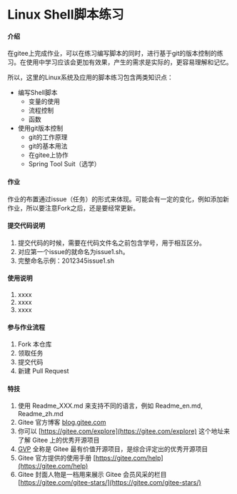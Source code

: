 # Linux Shell脚本练习

#### 介绍

在gitee上完成作业，可以在练习编写脚本的同时，进行基于git的版本控制的练习。在使用中学习应该会更加有效果，产生的需求是实际的，更容易理解和记忆。

所以，这里的Linux系统及应用的脚本练习包含两类知识点：

- 编写Shell脚本
  - 变量的使用
  - 流程控制
  - 函数
- 使用git版本控制
  - git的工作原理
  - git的基本用法
  - 在gitee上协作
  - Spring Tool Suit（选学）

#### 作业

作业的布置通过issue（任务）的形式来体现。可能会有一定的变化，例如添加新作业，所以要注意Fork之后，还是要经常更新。


#### 提交代码说明

1.  提交代码的时候，需要在代码文件名之前包含学号，用于相互区分。
2.  对应第一个issue的就命名为issue1.sh。
3.  完整命名示例：2012345issue1.sh

#### 使用说明

1.  xxxx
2.  xxxx
3.  xxxx

#### 参与作业流程

1.  Fork 本仓库
2.  领取任务
3.  提交代码
4.  新建 Pull Request


#### 特技

1.  使用 Readme\_XXX.md 来支持不同的语言，例如 Readme\_en.md, Readme\_zh.md
2.  Gitee 官方博客 [blog.gitee.com](https://blog.gitee.com)
3.  你可以 [https://gitee.com/explore](https://gitee.com/explore) 这个地址来了解 Gitee 上的优秀开源项目
4.  [GVP](https://gitee.com/gvp) 全称是 Gitee 最有价值开源项目，是综合评定出的优秀开源项目
5.  Gitee 官方提供的使用手册 [https://gitee.com/help](https://gitee.com/help)
6.  Gitee 封面人物是一档用来展示 Gitee 会员风采的栏目 [https://gitee.com/gitee-stars/](https://gitee.com/gitee-stars/)
